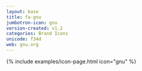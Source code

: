 ```yaml
---
layout: base
title: fa-gnu
jumbotron-icon: gnu
version-created: v1.2
categories: Brand Icons
unicode: f34d
web: gnu.org
---
```


{% include examples/icon-page.html icon="gnu" %}
